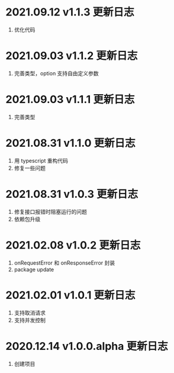 # 2021.09.12 v1.1.3 更新日志

1. 优化代码


# 2021.09.03 v1.1.2 更新日志

1. 完善类型，option 支持自由定义参数

# 2021.09.03 v1.1.1 更新日志

1. 完善类型

# 2021.08.31 v1.1.0 更新日志

1. 用 typescript 重构代码
2. 修复一些问题

# 2021.08.31 v1.0.3 更新日志

1. 修复接口报错时阻塞运行的问题
2. 依赖包升级

# 2021.02.08 v1.0.2 更新日志

1. onRequestError 和 onResponseError 封装
2. package update

# 2021.02.01 v1.0.1 更新日志

1. 支持取消请求
2. 支持并发控制

# 2020.12.14 v1.0.0.alpha 更新日志

1. 创建项目
